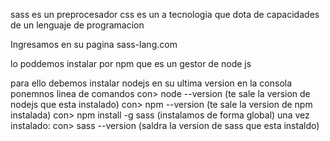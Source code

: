 sass es un preprocesador css es un a tecnologia que dota de capacidades de un lenguaje de programacion

Ingresamos en su pagina 
sass-lang.com

lo poddemos instalar por npm que es un gestor de node js

para ello debemos instalar nodejs en su ultima version 
en la consola ponemnos linea de comandos 
con> node --version  (te sale la version de nodejs que esta instalado)
con> npm --version   (te sale la version de npm instalada)
con> npm install -g sass     (instalamos de forma global)
una vez instalado: 
con> sass --version   (saldra la version de sass que esta instaldo)


